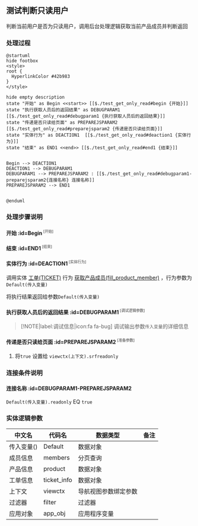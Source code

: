 ## 测试判断只读用户 <!-- {docsify-ignore-all} -->

   判断当前用户是否为只读用户，调用后台处理逻辑获取当前产品成员并判断返回

### 处理过程

```plantuml
@startuml
hide footbox
<style>
root {
  HyperlinkColor #42b983
}
</style>

hide empty description
state "开始" as Begin <<start>> [[$./test_get_only_read#begin {开始}]]
state "执行获取人员后的返回结果" as DEBUGPARAM1  [[$./test_get_only_read#debugparam1 {执行获取人员后的返回结果}]]
state "传递是否只读给页面" as PREPAREJSPARAM2  [[$./test_get_only_read#preparejsparam2 {传递是否只读给页面}]]
state "实体行为" as DEACTION1  [[$./test_get_only_read#deaction1 {实体行为}]]
state "结束" as END1 <<end>> [[$./test_get_only_read#end1 {结束}]]


Begin --> DEACTION1
DEACTION1 --> DEBUGPARAM1
DEBUGPARAM1 --> PREPAREJSPARAM2 : [[$./test_get_only_read#debugparam1-preparejsparam2{连接名称} 连接名称]]
PREPAREJSPARAM2 --> END1


@enduml
```


### 处理步骤说明

#### 开始 :id=Begin<sup class="footnote-symbol"> <font color=gray size=1>[开始]</font></sup>




#### 结束 :id=END1<sup class="footnote-symbol"> <font color=gray size=1>[结束]</font></sup>




#### 实体行为 :id=DEACTION1<sup class="footnote-symbol"> <font color=gray size=1>[实体行为]</font></sup>



调用实体 [工单(TICKET)](module/ProdMgmt/ticket.md) 行为 [获取产品成员(fill_product_member)](module/ProdMgmt/ticket#行为) ，行为参数为`Default(传入变量)`

将执行结果返回给参数`Default(传入变量)`

#### 执行获取人员后的返回结果 :id=DEBUGPARAM1<sup class="footnote-symbol"> <font color=gray size=1>[调试逻辑参数]</font></sup>



> [!NOTE|label:调试信息|icon:fa fa-bug]
> 调试输出参数`传入变量`的详细信息

#### 传递是否只读给页面 :id=PREPAREJSPARAM2<sup class="footnote-symbol"> <font color=gray size=1>[准备参数]</font></sup>



1. 将`true` 设置给  `viewctx(上下文).srfreadonly`

### 连接条件说明
#### 连接名称 :id=DEBUGPARAM1-PREPAREJSPARAM2

```Default(传入变量).readonly``` EQ ```true```


### 实体逻辑参数

|    中文名   |    代码名    |  数据类型      |备注 |
| --------| --------| --------  | --------   |
|传入变量(<i class="fa fa-check"/></i>)|Default|数据对象||
|成员信息|members|分页查询||
|产品信息|product|数据对象||
|工单信息|ticket_info|数据对象||
|上下文|viewctx|导航视图参数绑定参数||
|过滤器|filter|过滤器||
|应用对象|app_obj|应用程序变量||
